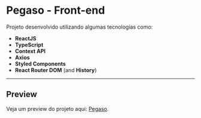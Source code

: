# Pegaso - Front-end

Projeto desenvolvido utilizando algumas tecnologias como:

- **ReactJS**
- **TypeScript**
- **Context API**
- **Axios**
- **Styled Components**
- **React Router DOM** (and **History**)

---

## Preview

Veja um preview do projeto aqui: [Pegaso](https://pegaso.vercel.app/).
